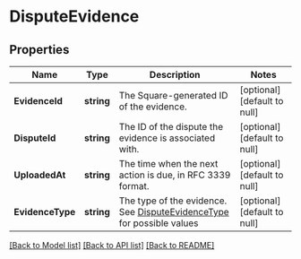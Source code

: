 # DisputeEvidence

## Properties
Name | Type | Description | Notes
------------ | ------------- | ------------- | -------------
**EvidenceId** | **string** | The Square-generated ID of the evidence. | [optional] [default to null]
**DisputeId** | **string** | The ID of the dispute the evidence is associated with. | [optional] [default to null]
**UploadedAt** | **string** | The time when the next action is due, in RFC 3339 format. | [optional] [default to null]
**EvidenceType** | **string** | The type of the evidence. See [DisputeEvidenceType](#type-disputeevidencetype) for possible values | [optional] [default to null]

[[Back to Model list]](../README.md#documentation-for-models) [[Back to API list]](../README.md#documentation-for-api-endpoints) [[Back to README]](../README.md)


